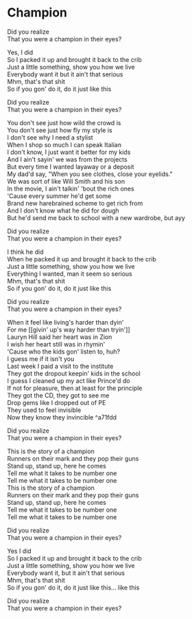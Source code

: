 # Champion

Did you realize  
That you were a champion in their eyes?  

Yes, I did  
So I packed it up and brought it back to the crib  
Just a little something, show you how we live  
Everybody want it but it ain't that serious  
Mhm, that's that shit  
So if you gon' do it, do it just like this  

Did you realize  
That you were a champion in their eyes?  

You don't see just how wild the crowd is  
You don't see just how fly my style is  
I don't see why I need a stylist  
When I shop so much I can speak Italian  
I don't know, I just want it better for my kids  
And I ain't sayin' we was from the projects  
But every time I wanted layaway or a deposit  
My dad'd say, "When you see clothes, close your eyelids."  
We was sort of like Will Smith and his son  
In the movie, I ain't talkin' 'bout the rich ones  
'Cause every summer he'd get some  
Brand new harebrained scheme to get rich from  
And I don't know what he did for dough  
But he'd send me back to school with a new wardrobe, but ayy  

Did you realize  
That you were a champion in their eyes?  

I think he did  
When he packed it up and brought it back to the crib  
Just a little something, show you how we live  
Everything I wanted, man it seem so serious  
Mhm, that's that shit  
So if you gon' do it, do it just like this  

Did you realize  
That you were a champion in their eyes?  

When it feel like living's harder than dyin'  
For me [[givin' up's way harder than tryin']]  
Lauryn Hill said her heart was in Zion  
I wish her heart still was in rhymin'  
'Cause who the kids gon' listen to, huh?  
I guess me if it isn't you  
Last week I paid a visit to the institute  
They got the dropout keepin' kids in the school  
I guess I cleaned up my act like Prince'd do  
If not for pleasure, then at least for the principle  
They got the CD, they got to see me  
Drop gems like I dropped out of PE  
They used to feel invisible  
Now they know they invincible ^a71fdd

Did you realize  
That you were a champion in their eyes?  

This is the story of a champion  
Runners on their mark and they pop their guns  
Stand up, stand up, here he comes  
Tell me what it takes to be number one  
Tell me what it takes to be number one  
This is the story of a champion  
Runners on their mark and they pop their guns  
Stand up, stand up, here he comes  
Tell me what it takes to be number one  
Tell me what it takes to be number one  

Did you realize  
That you were a champion in their eyes?  

Yes I did  
So I packed it up and brought it back to the crib  
Just a little something, show you how we live  
Everybody want it, but it ain't that serious  
Mhm, that's that shit  
So if you gon' do it, do it just like this… like this  

Did you realize  
That you were a champion in their eyes?
